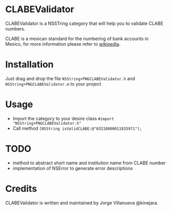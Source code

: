 # CLABEValidator

CLABEValidator is a NSSTring category that will help you to validate CLABE numbers.

CLABE is a mexican standard for the numbering of bank accounts in Mexico,
for more information please refer to [wikipedia].

[wikipedia]: <https://en.wikipedia.org/wiki/CLABE>

# Installation

Just drag and drop the file ``NSString+PNGCLABEValidator.h`` and ``NSString+PNGCLABEValidator.m`` to your project

# Usage

* Import the category to your desire class ``#import "NSString+PNGCLABEValidator.h"``
* Call method ``[NSString isValidCLABE:@"03218000011835971"];``

# TODO
* method to abstract short name and institution name from CLABE number
* implementation of NSError to generate error descriptions

# Credits
CLABEValidator is written and maintained by Jorge Villanueva @kinejara.
